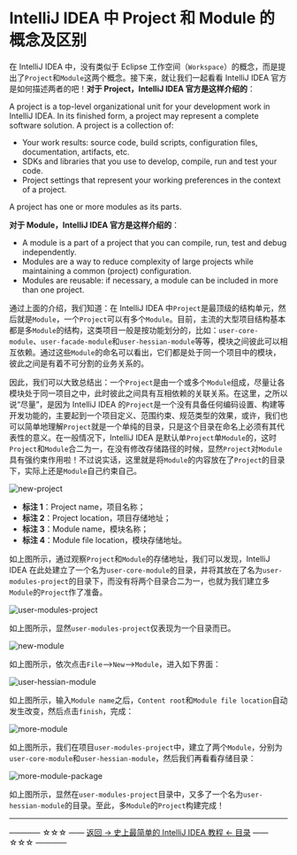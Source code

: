 # IntelliJ IDEA 中 Project 和 Module 的概念及区别

在 IntelliJ IDEA 中，没有类似于 Eclipse 工作空间（`Workspace`）的概念，而是提出了`Project`和`Module`这两个概念。接下来，就让我们一起看看  IntelliJ IDEA 官方是如何描述两者的吧！**对于 Project，IntelliJ IDEA 官方是这样介绍的**：

A project is a top-level organizational unit for your development work in IntelliJ IDEA. In its finished form, a project may represent a complete software solution. A project is a collection of:

 - Your work results: source code, build scripts, configuration files, documentation, artifacts, etc.
 - SDKs and libraries that you use to develop, compile, run and test your code.
 - Project settings that represent your working preferences in the context of a project.

A project has one or more modules as its parts.

**对于 Module，IntelliJ IDEA 官方是这样介绍的**：

 - A module is a part of a project that you can compile, run, test and debug independently.
 - Modules are a way to reduce complexity of large projects while maintaining a common (project) configuration.
 - Modules are reusable: if necessary, a module can be included in more than one project.

通过上面的介绍，我们知道：在 IntelliJ IDEA 中`Project`是最顶级的结构单元，然后就是`Module`，一个`Project`可以有多个`Module`。目前，主流的大型项目结构基本都是多`Module`的结构，这类项目一般是按功能划分的，比如：`user-core-module`、`user-facade-module`和`user-hessian-module`等等，模块之间彼此可以相互依赖。通过这些`Module`的命名可以看出，它们都是处于同一个项目中的模块，彼此之间是有着不可分割的业务关系的。

因此，我们可以大致总结出：一个`Project`是由一个或多个`Module`组成，尽量让各模块处于同一项目之中，此时彼此之间具有互相依赖的关联关系。在这里，之所以说“尽量”，是因为 IntelliJ IDEA 的`Project`是一个没有具备任何编码设置、构建等开发功能的，主要起到一个项目定义、范围约束、规范类型的效果，或许，我们也可以简单地理解`Project`就是一个单纯的目录，只是这个目录在命名上必须有其代表性的意义。在一般情况下，IntelliJ IDEA 是默认单`Project`单`Module`的，这时`Project`和`Module`合二为一，在没有修改存储路径的时候，显然`Project`对`Module`具有强约束作用啦！不过说实话，这里就是将`Module`的内容放在了`Project`的目录下，实际上还是`Module`自己约束自己。

![new-project](https://github.com/guobinhit/intellij-idea-tutorial/blob/master/images/project-module/new-project.png)

 - **标注 1**：Project name，项目名称；
 - **标注 2**：Project location，项目存储地址；
 - **标注 3**：Module name，模块名称；
 - **标注 4**：Module file location，模块存储地址。

如上图所示，通过观察`Project`和`Module`的存储地址，我们可以发现，IntelliJ IDEA 在此处建立了一个名为`user-core-module`的目录，并将其放在了名为`user-modules-project`的目录下，而没有将两个目录合二为一，也就为我们建立多`Module`的`Project`作了准备。

![user-modules-project](https://github.com/guobinhit/intellij-idea-tutorial/blob/master/images/project-module/user-modules-project.png)

如上图所示，显然`user-modules-project`仅表现为一个目录而已。

![new-module](https://github.com/guobinhit/intellij-idea-tutorial/blob/master/images/project-module/new-module.png)

如上图所示，依次点击`File`-->`New`-->`Module`，进入如下界面：

![user-hessian-module](https://github.com/guobinhit/intellij-idea-tutorial/blob/master/images/project-module/user-hessian-module.png)

如上图所示，输入`Module name`之后，`Content root`和`Module file location`自动发生改变，然后点击`finish`，完成：

![more-module](https://github.com/guobinhit/intellij-idea-tutorial/blob/master/images/project-module/more-module.png)

如上图所示，我们在项目`user-modules-project`中，建立了两个`Module`，分别为`user-core-module`和`user-hessian-module`，然后我们再看看存储目录：

![more-module-package](https://github.com/guobinhit/intellij-idea-tutorial/blob/master/images/project-module/more-module-package.png)

如上图所示，显然在`user-modules-project`目录中，又多了一个名为`user-hessian-module`的目录。至此，多`Module`的`Project`构建完成！


----------
———— ☆☆☆ —— [返回 -> 史上最简单的 IntelliJ IDEA 教程 <- 目录](https://github.com/guobinhit/intellij-idea-tutorial/blob/master/README.md) —— ☆☆☆ ————
